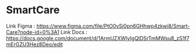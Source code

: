 # SmartCare
Link Figma : https://www.figma.com/file/PtO0vSj0pn6GHhwp4zkwi8/Smart-Care?node-id=0%3A1
Link Docs  : https://docs.google.com/document/d/1ArmUZXWIyIgQlDSrTmMWsu8_zS1f7mErGZU3Hez8Deo/edit
